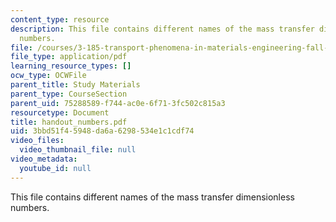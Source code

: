 ```yaml
---
content_type: resource
description: This file contains different names of the mass transfer dimensionless
  numbers.
file: /courses/3-185-transport-phenomena-in-materials-engineering-fall-2003/3bbd51f45948da6a6298534e1c1cdf74_handout_numbers.pdf
file_type: application/pdf
learning_resource_types: []
ocw_type: OCWFile
parent_title: Study Materials
parent_type: CourseSection
parent_uid: 75288589-f744-ac0e-6f71-3fc502c815a3
resourcetype: Document
title: handout_numbers.pdf
uid: 3bbd51f4-5948-da6a-6298-534e1c1cdf74
video_files:
  video_thumbnail_file: null
video_metadata:
  youtube_id: null
---
```

This file contains different names of the mass transfer dimensionless numbers.

